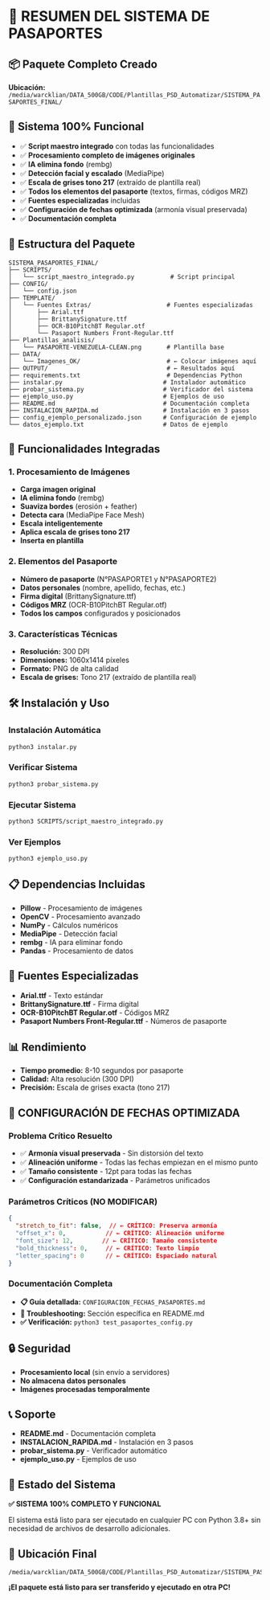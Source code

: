 # 🎯 RESUMEN DEL SISTEMA DE PASAPORTES

## 📦 Paquete Completo Creado
**Ubicación:** `/media/warcklian/DATA_500GB/CODE/Plantillas_PSD_Automatizar/SISTEMA_PASAPORTES_FINAL/`

## 🚀 Sistema 100% Funcional
- ✅ **Script maestro integrado** con todas las funcionalidades
- ✅ **Procesamiento completo de imágenes originales**
- ✅ **IA elimina fondo** (rembg)
- ✅ **Detección facial y escalado** (MediaPipe)
- ✅ **Escala de grises tono 217** (extraído de plantilla real)
- ✅ **Todos los elementos del pasaporte** (textos, firmas, códigos MRZ)
- ✅ **Fuentes especializadas** incluidas
- ✅ **Configuración de fechas optimizada** (armonía visual preservada)
- ✅ **Documentación completa**

## 📁 Estructura del Paquete
```
SISTEMA_PASAPORTES_FINAL/
├── SCRIPTS/
│   └── script_maestro_integrado.py          # Script principal
├── CONFIG/
│   └── config.json
├── TEMPLATE/
│   └── Fuentes Extras/                     # Fuentes especializadas
│       ├── Arial.ttf
│       ├── BrittanySignature.ttf
│       ├── OCR-B10PitchBT Regular.otf
│       └── Pasaport Numbers Front-Regular.ttf
├── Plantillas_analisis/
│   └── PASAPORTE-VENEZUELA-CLEAN.png       # Plantilla base
├── DATA/
│   └── Imagenes_OK/                        # ← Colocar imágenes aquí
├── OUTPUT/                                 # ← Resultados aquí
├── requirements.txt                        # Dependencias Python
├── instalar.py                            # Instalador automático
├── probar_sistema.py                      # Verificador del sistema
├── ejemplo_uso.py                         # Ejemplos de uso
├── README.md                              # Documentación completa
├── INSTALACION_RAPIDA.md                  # Instalación en 3 pasos
├── config_ejemplo_personalizado.json      # Configuración de ejemplo
└── datos_ejemplo.txt                      # Datos de ejemplo
```

## 🎯 Funcionalidades Integradas

### 1. Procesamiento de Imágenes
- **Carga imagen original**
- **IA elimina fondo** (rembg)
- **Suaviza bordes** (erosión + feather)
- **Detecta cara** (MediaPipe Face Mesh)
- **Escala inteligentemente**
- **Aplica escala de grises tono 217**
- **Inserta en plantilla**

### 2. Elementos del Pasaporte
- **Número de pasaporte** (N°PASAPORTE1 y N°PASAPORTE2)
- **Datos personales** (nombre, apellido, fechas, etc.)
- **Firma digital** (BrittanySignature.ttf)
- **Códigos MRZ** (OCR-B10PitchBT Regular.otf)
- **Todos los campos** configurados y posicionados

### 3. Características Técnicas
- **Resolución:** 300 DPI
- **Dimensiones:** 1060x1414 píxeles
- **Formato:** PNG de alta calidad
- **Escala de grises:** Tono 217 (extraído de plantilla real)

## 🛠️ Instalación y Uso

### Instalación Automática
```bash
python3 instalar.py
```

### Verificar Sistema
```bash
python3 probar_sistema.py
```

### Ejecutar Sistema
```bash
python3 SCRIPTS/script_maestro_integrado.py
```

### Ver Ejemplos
```bash
python3 ejemplo_uso.py
```

## 📋 Dependencias Incluidas
- **Pillow** - Procesamiento de imágenes
- **OpenCV** - Procesamiento avanzado
- **NumPy** - Cálculos numéricos
- **MediaPipe** - Detección facial
- **rembg** - IA para eliminar fondo
- **Pandas** - Procesamiento de datos

## 🎨 Fuentes Especializadas
- **Arial.ttf** - Texto estándar
- **BrittanySignature.ttf** - Firma digital
- **OCR-B10PitchBT Regular.otf** - Códigos MRZ
- **Pasaport Numbers Front-Regular.ttf** - Números de pasaporte

## 📊 Rendimiento
- **Tiempo promedio:** 8-10 segundos por pasaporte
- **Calidad:** Alta resolución (300 DPI)
- **Precisión:** Escala de grises exacta (tono 217)

## 📅 **CONFIGURACIÓN DE FECHAS OPTIMIZADA**

### **Problema Crítico Resuelto**
- ✅ **Armonía visual preservada** - Sin distorsión del texto
- ✅ **Alineación uniforme** - Todas las fechas empiezan en el mismo punto
- ✅ **Tamaño consistente** - 12pt para todas las fechas
- ✅ **Configuración estandarizada** - Parámetros unificados

### **Parámetros Críticos (NO MODIFICAR)**
```json
{
  "stretch_to_fit": false,  // ← CRÍTICO: Preserva armonía
  "offset_x": 0,           // ← CRÍTICO: Alineación uniforme
  "font_size": 12,        // ← CRÍTICO: Tamaño consistente
  "bold_thickness": 0,     // ← CRÍTICO: Texto limpio
  "letter_spacing": 0      // ← CRÍTICO: Espaciado natural
}
```

### **Documentación Completa**
- **📋 Guía detallada:** `CONFIGURACION_FECHAS_PASAPORTES.md`
- **🔧 Troubleshooting:** Sección específica en README.md
- **✅ Verificación:** `python3 test_pasaportes_config.py`

## 🔒 Seguridad
- **Procesamiento local** (sin envío a servidores)
- **No almacena datos personales**
- **Imágenes procesadas temporalmente**

## 📞 Soporte
- **README.md** - Documentación completa
- **INSTALACION_RAPIDA.md** - Instalación en 3 pasos
- **probar_sistema.py** - Verificador automático
- **ejemplo_uso.py** - Ejemplos de uso

## 🎉 Estado del Sistema
**✅ SISTEMA 100% COMPLETO Y FUNCIONAL**

El sistema está listo para ser ejecutado en cualquier PC con Python 3.8+ sin necesidad de archivos de desarrollo adicionales.

## 📁 Ubicación Final
```
/media/warcklian/DATA_500GB/CODE/Plantillas_PSD_Automatizar/SISTEMA_PASAPORTES_FINAL/
```

**¡El paquete está listo para ser transferido y ejecutado en otra PC!**
